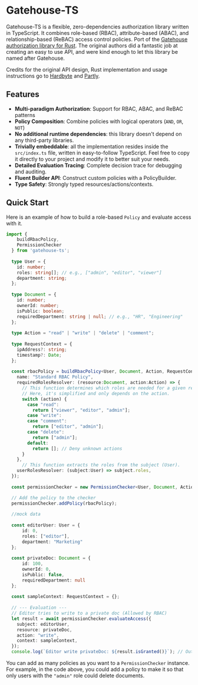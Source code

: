 # Gatehouse-TS

Gatehouse-TS is a flexible, zero-dependencies authorization library written in TypeScript. It combines role-based (RBAC), attribute-based (ABAC), and relationship-based (ReBAC) access control policies. Port of the [Gatehouse authorization library for Rust](https://github.com/thepartly/gatehouse/). The original authors did a fantastic job at creating an easy to use API, and were kind enough to let this library be named after Gatehouse.

Credits for the original API design, Rust implementation and usage instructions go to [Hardbyte](https://hardbyte.nz/) and [Partly](https://partly.com/). 

## Features
- **Multi-paradigm Authorization**: Support for RBAC, ABAC, and ReBAC patterns
- **Policy Composition**: Combine policies with logical operators (`AND`, `OR`, `NOT`)
- **No additional runtime dependencies**: this library doesn't depend on any third-party libraries.
- **Trivially embeddable**: all the implementation resides inside the `src/index.ts` file, written in easy-to-follow TypeScript. Feel free to copy it directly to your project and modify it to better suit your needs. 
- **Detailed Evaluation Tracing**: Complete decision trace for debugging and auditing.
- **Fluent Builder API**: Construct custom policies with a PolicyBuilder.
- **Type Safety**: Strongly typed resources/actions/contexts.

## Quick Start

Here is an example of how to build a role-based `Policy` and evaluate access with it.

```typescript
import {
    buildRbacPolicy,
    PermissionChecker
  } from 'gatehouse-ts';
  
  type User = {
    id: number;
    roles: string[]; // e.g., ["admin", "editor", "viewer"]
    department: string;
  };
  
  type Document = {
    id: number;
    ownerId: number;
    isPublic: boolean;
    requiredDepartment: string | null; // e.g., "HR", "Engineering"
  };
  
  type Action = "read" | "write" | "delete" | "comment";
  
  type RequestContext = {
    ipAddress?: string;
    timestamp?: Date;
  };
  
  const rbacPolicy = buildRbacPolicy<User, Document, Action, RequestContext, string>({
    name: "Standard RBAC Policy",
    requiredRolesResolver: (resource:Document, action:Action) => {
      // This function determines which roles are needed for a given resource and action.
      // Here, it's simplified and only depends on the action.
      switch (action) {
        case "read":
          return ["viewer", "editor", "admin"];
        case "write":
        case "comment":
          return ["editor", "admin"];
        case "delete":
          return ["admin"];
        default:
          return []; // Deny unknown actions
      }
    },
      // This function extracts the roles from the subject (User).
    userRolesResolver: (subject:User) => subject.roles,
  });
  
  const permissionChecker = new PermissionChecker<User, Document, Action, RequestContext>();

  // Add the policy to the checker
  permissionChecker.addPolicy(rbacPolicy);
  
  //mock data
  
  const editorUser: User = {
      id: 0,
      roles: ["editor"],
      department: "Marketing"
  };
  
  const privateDoc: Document = {
      id: 100,
      ownerId: 0,
      isPublic: false,
      requiredDepartment: null
  };
  
  const sampleContext: RequestContext = {};
  
  // --- Evaluation ---
  // Editor tries to write to a private doc (Allowed by RBAC)
  let result = await permissionChecker.evaluateAccess({
    subject: editorUser,
    resource: privateDoc,
    action: "write",
    context: sampleContext,
  });
  console.log(`Editor write privateDoc: ${result.isGranted()}`); // Output: true
```

You can add as many policies as you want to a `PermissionChecker` instance. For example, in the code above, you could add a policy to make it so that only users with the `"admin"` role could delete documents.